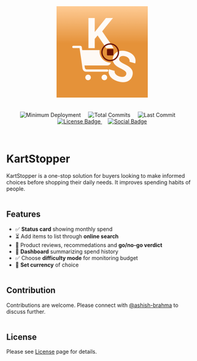 <!--  Brand logo -->
<div align="center">
  <img src="KartStopper/Assets.xcassets/AppIcon.appiconset/KS_light.png" width="240px" height="240px"
       alt="App icon image with an orange background containing a blood red pause button surrounded by a cart symbol, initials K and S.">
</div>
<br/><br/>

<!--  Badges -->
<div align="center">
  <img alt="Minimum Deployment" src="https://img.shields.io/badge/minimum_deployment-18.0-orange"> 
  &nbsp; &nbsp;  
  <img alt="Total Commits" src="https://img.shields.io/github/commit-activity/t/ashish-brahma/KartStopper"> 
  &nbsp; &nbsp;
  <img alt="Last Commit" src="https://img.shields.io/github/last-commit/ashish-brahma/KartStopper"> &nbsp; 
  &nbsp; &nbsp;
  <a alt="License link" href="https://github.com/ashish-brahma/KartStopper/tree/main?tab=BSD-3-Clause-1-ov-file">
    <img alt="License Badge" src="https://img.shields.io/github/license/ashish-brahma/KartStopper">
  </a> 
  &nbsp; &nbsp;
  <a alt="Social link" href="https://www.linkedin.com/company/kartstopper/">
    <img alt="Social Badge" src="https://img.shields.io/badge/LinkedIn-Follow_us-blue?style=social&labelColor=black&color=%230969da">
</a> <!--  End of anchor -->
</div> <!--  End of div -->
<br/><br/> <!--  Line break -->

# KartStopper

KartStopper is a one-stop solution for buyers looking to make informed choices before shopping their daily needs. It improves spending habits of people.<br/><br/>

## Features

- ✅ **Status card** showing monthly spend
- ⏳ Add items to list through **online search**
- 🚧 Product reviews, recommedations and **go/no-go verdict**
- 🚧 **Dashboard** summarizing spend history
- ✅ Choose **difficulty mode** for monitoring budget
- 🚧 **Set currency** of choice
<br/><br/>

## Contribution

Contributions are welcome. Please connect with [@ashish-brahma](https://github.com/ashish-brahma) to discuss further.
<br/><br/>

## License

Please see [License](LICENSE) page for details.
